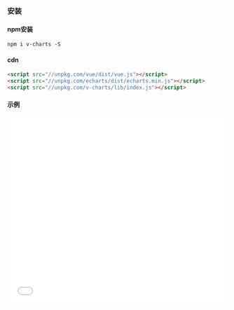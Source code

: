 ### 安装

#### npm安装

```
npm i v-charts -S
```

#### cdn

```html
<script src="//unpkg.com/vue/dist/vue.js"></script>
<script src="//unpkg.com/echarts/dist/echarts.min.js"></script>
<script src="//unpkg.com/v-charts/lib/index.js"></script>
```

#### 示例

<iframe width="100%" height="430" src="//jsfiddle.net/vue_echarts/aa7ojxyt/2/embedded/result,js,html/?bodyColor=fff" allowfullscreen="allowfullscreen" frameborder="0"></iframe>
